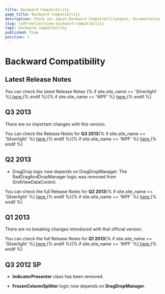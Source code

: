 ```yaml
---
title: Backward Compatibility
page_title: Backward Compatibility
description: Check our &quot;Backward Compatibility&quot; documentation article for the RadTreeListView {{ site.framework_name }} control.
slug: radtreeliestview-backward-compatibility
tags: backward,compatibility
published: True
position: 1
---
```


# Backward Compatibility



## Latest Release Notes

You can check the latest Release Notes {% if site.site_name == 'Silverlight' %}[ here.](http://www.telerik.com/products/silverlight/whats-new/release_notes.aspx){% endif %}{% if site.site_name == 'WPF' %} [ here.](http://www.telerik.com/products/wpf/whats-new/release-history.aspx){% endif %}

## Q3 2013      

There are no important changes with this version.

You can check the Release Notes for __Q3 2013__{% if site.site_name == 'Silverlight' %} [here.](http://www.telerik.com/products/silverlight/whats-new/release_notes/q3-2013-version-2013-3-1016-432255941.aspx#treelistview){% endif %}{% if site.site_name == 'WPF' %} [here.](http://www.telerik.com/products/wpf/whats-new/release-history/q3-2013-version-2013-3-1016-2120428450.aspx#treelistview){% endif %}

## Q2 2013
      

* DragDrop logic now depends on DragDropManager. The RadDragAndDropManager logic was removed from GridViewDataControl.
          

You can check the full Release Notes for __Q2 2013__{% if site.site_name == 'Silverlight' %} [here.](http://www.telerik.com/products/silverlight/whats-new/release_notes/q2-2013-version-2013-2-0611-3259441291.aspx#treelistview){% endif %}{% if site.site_name == 'WPF' %} [here.](http://www.telerik.com/products/wpf/whats-new/release-history/q2-2013-version-2013-2-0611.aspx#treelistview){% endif %}

## Q1 2013
      

There are no breaking changes introduced with that official version.
        

You can check the full Release Notes for __Q1 2013__{% if site.site_name == 'Silverlight' %}[ here.](http://www.telerik.com/products/silverlight/whats-new/release_notes/q1-2013-version-2013-1-0220-963710774.aspx#treelistview){% endif %}{% if site.site_name == 'WPF' %}[ here.](http://www.telerik.com/products/wpf/whats-new/release-history/q1-2013-version-2013-1-0220.aspx#treelistview){% endif %}

## Q3 2012 SP
      

* __IndicatorPresenter__ class has been removed.
          

* __FrozenColumnSplitter__ logic now depends on __DragDropManager__.
          
